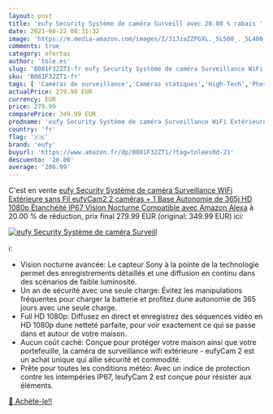 ```yaml
---
layout: post
title: 'eufy Security Système de caméra Surveill avec 20.00 % rabais '
date: 2021-08-22 08:31:32
image: 'https://m.media-amazon.com/images/I/31JzaZZPGXL._SL500_._SL400_.jpg'
comments: true
category: ofertas
author: 'tole.es'
slug: 'B081F32ZT1-fr eufy Security Système de caméra Surveillance WiFi...'
sku: 'B081F32ZT1-fr'
tags: [ 'Caméras de surveillance','Caméras statiques','High-Tech','Photo et caméscopes','eufy', ]
actualPrice: 279.99 EUR
currency: EUR
price: 279.99
comparePrice: 349.99 EUR
prodname: 'eufy Security Système de caméra Surveillance WiFi Extérieure sans Fil  eufyCam2 2 caméras + 1 Base  Autonomie de 365j  HD 1080p  Étanchéité IP67  Vision Nocturne  Compatible avec Amazon Alexa'
country: 'fr'
flag: '🇫🇷'
brand: 'eufy'
buyurl: 'https://www.amazon.fr/dp/B081F32ZT1/?tag=tolees0d-21'
descuento: '20.00'
average: '286.99'
---
```


C'est en vente [eufy Security Système de caméra Surveillance WiFi Extérieure sans Fil  eufyCam2 2 caméras + 1 Base  Autonomie de 365j  HD 1080p  Étanchéité IP67  Vision Nocturne  Compatible avec Amazon Alexa](https://www.amazon.fr/dp/B081F32ZT1/?tag=tolees0d-21)  à  20.00 % de réduction, prix final  279.99 EUR (original: 349.99 EUR) ici:

[![eufy Security Système de caméra Surveill](https://m.media-amazon.com/images/I/31JzaZZPGXL._SL500_._SL400_.jpg)](https://www.amazon.fr/dp/B081F32ZT1/?tag=tolees0d-21)

ℹ️:

- Vision nocturne avancée: Le capteur Sony à la pointe de la technologie permet des enregistrements détaillés et une diffusion en continu dans des scénarios de faible luminosité.
- Un an de sécurité avec une seule charge: Évitez les manipulations fréquentes pour charger la batterie et profitez dune autonomie de 365 jours avec une seule charge.
- Full HD 1080p: Diffusez en direct et enregistrez des séquences vidéo en HD 1080p dune netteté parfaite, pour voir exactement ce qui se passe dans et autour de votre maison.
- Aucun coût caché: Conçue pour protéger votre maison ainsi que votre portefeuille, la caméra de surveillance wifi extérieure - eufyCam 2 est un achat unique qui allie sécurité et commodité.
- Prête pour toutes les conditions météo: Avec un indice de protection contre les intempéries IP67, leufyCam 2 est conçue pour résister aux éléments.

[🛒 Achète-le!!](https://www.amazon.fr/dp/B081F32ZT1/?tag=tolees0d-21)
